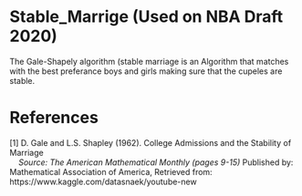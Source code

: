 # Stable_Marrige (Used on NBA Draft 2020)
The Gale-Shapely algorithm (stable marriage is an Algorithm that matches with the best preferance boys and girls making sure that the cupeles are stable.


# References
<p> [1] D. Gale and L.S. Shapley (1962). College Admissions and the Stability of Marriage <br>
&nbsp;&nbsp;&nbsp;&nbsp;<i>Source: The American Mathematical Monthly (pages 9-15) </i> Published by: Mathematical Association of America, Retrieved from: https://www.kaggle.com/datasnaek/youtube-new </p>

